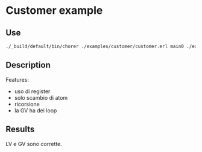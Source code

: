 # Customer example

## Use

```bash
./_build/default/bin/chorer ./examples/customer/customer.erl main0 ./examples/customer
```

## Description

Features:

- uso di register
- solo scambio di atom
- ricorsione
- la GV ha dei loop

## Results

LV e GV sono corrette.
